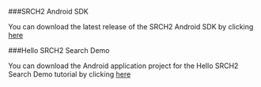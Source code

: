 ﻿
###SRCH2 Android SDK

You can download the latest release of the SRCH2 Android SDK by clicking [here](../download/latest-releases/SRCH2-Android-SDK.aar)

###Hello SRCH2 Search Demo

You can download the Android application project for the Hello SRCH2 Search Demo tutorial by clicking [here](../download/latest-releases/hello-srch2-search-demo-project.zip)
